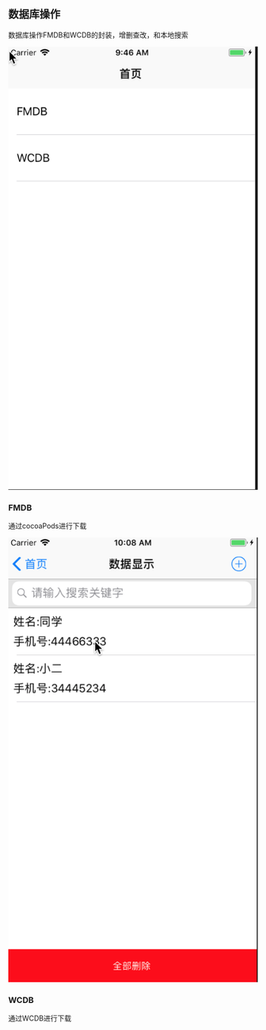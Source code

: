 ## 数据库操作
数据库操作FMDB和WCDB的封装，增删查改，和本地搜索

![视图](WX20171123-094615@2x.png)

### FMDB
通过cocoaPods进行下载

![FMDB](WX20171123-100853@2x.png)

### WCDB
通过WCDB进行下载